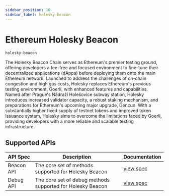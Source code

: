 ```yaml
---
sidebar_position: 10
sidebar_label: holesky-beacon
---
```


# Ethereum Holesky Beacon

`holesky-beacon`

The Holesky Beacon Chain serves as Ethereum's premier testing ground, offering developers a fee-free and focused environment to fine-tune their decentralized applications (dApps) before deploying them onto the main Ethereum network. Launched to address the challenges of on-chain congestion and high gas costs, Holesky replaces Ethereum's previous testing environment, Goerli, with enhanced features and capabilities. Named after Prague's Nádraží Holešovice subway station, Holesky introduces increased validator capacity, a robust staking mechanism, and preparations for Ethereum's upcoming major upgrade, Dencun. With a substantially higher fixed supply of testnet tokens and improved token issuance system, Holesky aims to overcome the limitations faced by Goerli, providing developers with a more reliable and scalable testing infrastructure.

## Supported APIs

| API Spec   | Description                                                | Documentation                                                |
| ---------- | ---------------------------------------------------------- | ------------------------------------------------------------ |
| Beacon API | The core set of methods supported for Holesky Beacon       | [view spec](https://ethereum.github.io/beacon-APIs/#/Beacon) |
| Debug API  | The core set of debug methods supported for Holesky Beacon | [view spec](https://ethereum.github.io/beacon-APIs/#/Debug)  |
